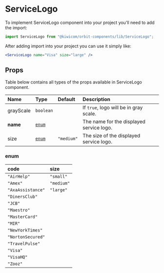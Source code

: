 # ServiceLogo
To implement ServiceLogo component into your project you'll need to add the import:
```jsx
import ServiceLogo from "@kiwicom/orbit-components/lib/ServiceLogo";
```
After adding import into your project you can use it simply like:
```jsx
<ServiceLogo name="Visa" size="large" />
```
## Props
Table below contains all types of the props available in ServiceLogo component.

| Name          | Type                             | Default         | Description                      |
| :------------ | :------------------------------- | :-------------- | :------------------------------- |
| grayScale     | `boolean`                        |                 | If `true`, logo will be in gray scale.
| **name**      | [`enum`](#enum)                  |                 | The name for the displayed service logo.
| size          | [`enum`](#enum)                  | `"medium"`      | The size of the displayed service logo.

### enum

| code              | size        |
| :---------------- | :---------- |
| `"AirHelp"`       | `"small"`   |
| `"Amex"`          | `"medium"`  |
| `"AxaAssistance"` | `"large"`   |
| `"DinersClub"`    |
| `"JCB"`           |
| `"Maestro"`       |
| `"MasterCard"`    |
| `"MIR"`           |
| `"NewYorkTimes"`  |
| `"NortonSecured"` |
| `"TravelPulse"`   |
| `"Visa"`          |
| `"VisaHQ"`        |
| `"Zooz"`          |

